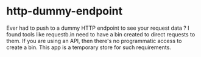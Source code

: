 # http-dummy-endpoint
Ever had to push to a dummy HTTP endpoint to see your request data ?
I found tools like requestb.in need to have a bin created to direct requests to them. If you are using an API, then there's no programmatic
access to create a bin. This app is a temporary store for such requirements.
